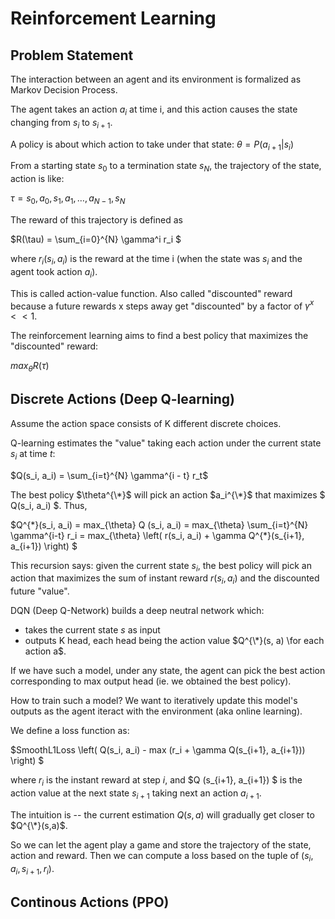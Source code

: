# Reinforcement Learning

## Problem Statement
The interaction between an agent and its environment is formalized as Markov Decision Process.

The agent takes an action $a_i$ at time i, and this action causes the state changing from $s_i$ to $s_{i+1}$. 

A policy is about which action to take under that state: $\theta = P(a_{i+1} | s_i)$

From a starting state $s_0$ to a termination state $s_N$, the trajectory of the state, action is like:

$\tau = s_0, a_0, s_1, a_1, \dots, a_{N-1}, s_N$

The reward of this trajectory is defined as

$R(\tau) = \sum_{i=0}^{N} \gamma^i r_i $

where $r_i(s_i, a_i)$ is the reward at the time i (when the state was $s_i$ and the agent took action $a_i$).

This is called action-value function. Also called "discounted" reward because a future rewards x steps away get "discounted" by a factor of $\gamma^x << 1$.

The reinforcement learning aims to find a best policy that maximizes the "discounted" reward:

$max_{\theta} R(\tau)$

## Discrete Actions (Deep Q-learning)

Assume the action space consists of K different discrete choices.

Q-learning estimates the "value" taking each action under the current state $s_i$ at time $t$:

$Q(s_i, a_i) = \sum_{i=t}^{N} \gamma^{i - t} r_t$

The best policy $\theta^{\*}$ will pick an action $a_i^{\*}$ that maximizes $ Q(s_i, a_i) $. Thus,

$Q^{\*}(s_i, a_i) = max_{\theta} Q (s_i, a_i) = max_{\theta} \sum_{i=t}^{N} \gamma^{i-t} r_i = max_{\theta} \left( r(s_i, a_i) + \gamma Q^{\*}(s_{i+1}, a_{i+1}) \right) $

This recursion says: given the current state $s_i$, the best policy will pick an action that maximizes the sum of instant reward $r(s_i, a_i)$ and the discounted future "value".

DQN (Deep Q-Network) builds a deep neutral network which:
- takes the current state $s$ as input
- outputs K head, each head being the action value $Q^{\*}(s, a) \for each action a$.

If we have such a model, under any state, the agent can pick the best action corresponding to max output head (ie. we obtained the best policy).

How to train such a model? We want to iteratively update this model's outputs as the agent iteract with the environment (aka online learning).

We define a loss function as:

$SmoothL1Loss \left( Q(s_i, a_i) - max (r_i + \gamma Q(s_{i+1}, a_{i+1})) \right) $

where $r_i$ is the instant reward at step $i$, and $Q (s_{i+1}, a_{i+1}) $ is the action value at the next state $s_{i+1}$ taking next an action $a_{i+1}$.

The intuition is -- the current estimation $Q(s,a)$ will gradually get closer to $Q^{\*}(s,a)$.

So we can let the agent play a game and store the trajectory of the state, action and reward. 
Then we can compute a loss based on the tuple of $(s_i, a_i, s_{i+1}, r_{i})$.

## Continous Actions (PPO)
